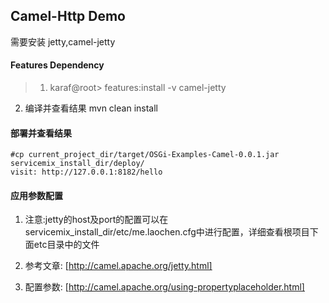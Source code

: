 ## Camel-Http Demo
需要安装 jetty,camel-jetty

#### Features Dependency
>1. karaf@root> features:install -v camel-jetty
 2. 编译并查看结果 
 mvn clean install
 
#### 部署并查看结果
> 
```
#cp current_project_dir/target/OSGi-Examples-Camel-0.0.1.jar servicemix_install_dir/deploy/
visit: http://127.0.0.1:8182/hello
```

#### 应用参数配置
1. 注意:jetty的host及port的配置可以在 servicemix_install_dir/etc/me.laochen.cfg中进行配置，详细查看根项目下面etc目录中的文件

2. 参考文章:
	[http://camel.apache.org/jetty.html]
	
3. 配置参数:
	[http://camel.apache.org/using-propertyplaceholder.html]